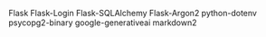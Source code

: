 Flask
Flask-Login
Flask-SQLAlchemy
Flask-Argon2
python-dotenv
psycopg2-binary
google-generativeai
markdown2

